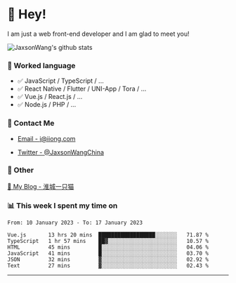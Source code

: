 # 👋 Hey!

I am just a web front-end developer and I am glad to meet you!

![JaxsonWang's github stats](https://github-readme-stats.vercel.app/api?username=JaxsonWang&&show_icons=true&&title_color=1abc9c&&icon_color=1abc9c)


### 📝 Worked language

- ✅ JavaScript / TypeScript / ...
- ✅ React Native / Flutter / UNI-App / Tora / ...
- ✅ Vue.js / React.js / ...
- ✅ Node.js / PHP / ...

### 📮 Contact Me

- [Email - i@iiong.com](mailto:i@iiong.com)

- [Twitter - @JaxsonWangChina](https://twitter.com/JaxsonWangChina)

### 🤪 Other

[📌 My Blog - 淮城一只猫](https://iiong.com)

### 📊 This week I spent my time on

<!--START_SECTION:waka-->

```text
From: 10 January 2023 - To: 17 January 2023

Vue.js       13 hrs 20 mins  ██████████████████░░░░░░░   71.87 %
TypeScript   1 hr 57 mins    ██▓░░░░░░░░░░░░░░░░░░░░░░   10.57 %
HTML         45 mins         █░░░░░░░░░░░░░░░░░░░░░░░░   04.06 %
JavaScript   41 mins         █░░░░░░░░░░░░░░░░░░░░░░░░   03.70 %
JSON         32 mins         ▓░░░░░░░░░░░░░░░░░░░░░░░░   02.92 %
Text         27 mins         ▓░░░░░░░░░░░░░░░░░░░░░░░░   02.43 %
```

<!--END_SECTION:waka-->

---
